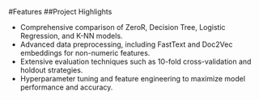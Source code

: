 #Features
##Project Highlights
* Comprehensive comparison of ZeroR, Decision Tree, Logistic Regression, and K-NN models.
* Advanced data preprocessing, including FastText and Doc2Vec embeddings for non-numeric features.
* Extensive evaluation techniques such as 10-fold cross-validation and holdout strategies.
* Hyperparameter tuning and feature engineering to maximize model performance and accuracy.
